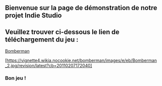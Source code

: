 ## Bienvenue sur la page de démonstration de notre projet Indie Studio

## Veuillez trouver ci-dessous le lien de téléchargement du jeu :

[Bomberman](https://github.com/andreamouraud/cpp_indie_studio/archive/master.zip)

[https://vignette4.wikia.nocookie.net/bomberman/images/e/eb/Bomberman_2.jpg/revision/latest?cb=20110207172040]

### Bon jeu !
